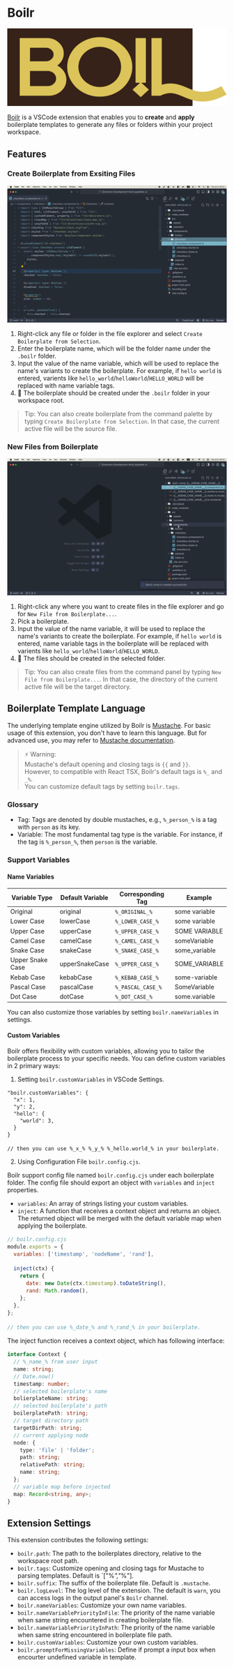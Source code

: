 # Boilr

![icon](/assets/logo.png)

[Boilr](https://marketplace.visualstudio.com/items?itemName=rhinoc.boilr) is a VSCode extension that enables you to **create** and **apply** boilerplate templates to generate any files or folders within your project workspace.

## Features

### Create Boilerplate from Exsiting Files

![Create Boilerplate](/assets/create_boilerplate.gif)

1. Right-click any file or folder in the file explorer and select `Create Boilerplate from Selection`.
2. Enter the boilerplate name, which will be the folder name under the `.boilr` folder.
3. Input the value of the name variable, which will be used to replace the name's variants to create the boilerplate. For example, if `hello world` is entered, varients like `hello_world`/`helloWorld`/`HELLO_WORLD` will be replaced with name variable tags.
4. 🎉 The boilerplate should be created under the `.boilr` folder in your workspace root.

> Tip: You can also create boilerplate from the command palette by typing `Create Boilerplate from Selection`. In that case, the current active file will be the source file.

### New Files from Boilerplate

![New File](/assets/new_file.gif)

1. Right-click any where you want to create files in the file explorer and go for `New File from Boilerplate...`.
2. Pick a boilerplate.
3. Input the value of the name variable, it will be used to replace the name's variants to create the boilerplate. For example, if `hello world` is entered, name variable tags in the boilerplate will be replaced with varients like `hello_world`/`helloWorld`/`HELLO_WORLD`.
4. 🎉 The files should be created in the selected folder.

> Tip: You can also create files from the command panel by typing `New File from Boilerplate...`. In that case, the directory of the current active file will be the target directory.

## Boilerplate Template Language

The underlying template engine utilized by Boilr is [Mustache](https://mustache.github.io/). For basic usage of this extension, you don't have to learn this language. But for advanced use, you may refer to [Mustache documentation](https://mustache.github.io/mustache.5.html).

> ⚡ Warning:  
> Mustache's default opening and closing tags is `{{` and `}}`.  
> However, to compatible with React TSX, Boilr's default tags is `%_` and `_%`.  
> You can customize default tags by setting `boilr.tags`.

### Glossary

- Tag: Tags are denoted by double mustaches, e.g., `%_person_%` is a tag with `person` as its key.
- Variable: The most fundamental tag type is the variable. For instance, if the tag is `%_person_%`, then `person` is the variable.

### Support Variables

#### Name Variables

| Variable Type    | Default Variable | Corresponding Tag | Example       |
| ---------------- | ---------------- | ----------------- | ------------- |
| Original         | original         | `%_ORIGINAL_%`    | some variable |
| Lower Case       | lowerCase        | `%_LOWER_CASE_%`  | some variable |
| Upper Case       | upperCase        | `%_UPPER_CASE_%`  | SOME VARIABLE |
| Camel Case       | camelCase        | `%_CAMEL_CASE_%`  | someVariable  |
| Snake Case       | snakeCase        | `%_SNAKE_CASE_%`  | some_variable |
| Upper Snake Case | upperSnakeCase   | `%_UPPER_CASE_%`  | SOME_VARIABLE |
| Kebab Case       | kebabCase        | `%_KEBAB_CASE_%`  | some-variable |
| Pascal Case      | pascalCase       | `%_PASCAL_CASE_%` | SomeVariable  |
| Dot Case         | dotCase          | `%_DOT_CASE_%`    | some.variable |

You can also customize those variables by setting `boilr.nameVariables` in settings.

#### Custom Variables

Boilr offers flexibility with custom variables, allowing you to tailor the boilerplate process to your specific needs. You can define custom variables in 2 primary ways:

1. Setting `boilr.customVariables` in VSCode Settings.

```jsonc
"boilr.customVariables": {
  "x": 1,
  "y": 2,
  "hello": {
    "world": 3,
  }
}

// then you can use %_x_% %_y_% %_hello.world_% in your boilerplate.
```

2. Using Configuration File `boilr.config.cjs`.

Boilr support config file named `boilr.config.cjs` under each boilerplate folder. The config file should export an object with `variables` and `inject` properties.

- `variables`: An array of strings listing your custom variables.
- `inject`: A function that receives a context object and returns an object. The returned object will be merged with the default variable map when applying the boilerplate.

```js
// boilr.config.cjs
module.exports = {
  variables: ['timestamp', 'nodeName', 'rand'],

  inject(ctx) {
    return {
      date: new Date(ctx.timestamp).toDateString(),
      rand: Math.random(),
    };
  },
};

// then you can use %_date_% and %_rand_% in your boilerplate.
```

The inject function receives a context object, which has following interface:

```ts
interface Context {
  // %_name_% from user input
  name: string;
  // Date.now()
  timestamp: number;
  // selected boilerplate's name
  bolierplateName: string;
  // selected boilerplate's path
  boilerplatePath: string;
  // target directory path
  targetDirPath: string;
  // current applying node
  node: {
    type: 'file' | 'folder';
    path: string;
    relativePath: string;
    name: string;
  };
  // variable map before injected
  map: Record<string, any>;
}
```

## Extension Settings

This extension contributes the following settings:

- `boilr.path`: The path to the boilerplates directory, relative to the workspace root path.
- `boilr.tags`: Customize opening and closing tags for Mustache to parsing templates. Default is `["%_","_%"].
- `boilr.suffix`: The suffix of the boilerplate file. Default is `.mustache`.
- `boilr.logLevel`: The log level of the extension. The default is `warn`, you can access logs in the output panel's `Boilr` channel.
- `boilr.nameVariables`: Customize your own name variables.
- `boilr.nameVariablePriorityInFile`: The priority of the name variable when same string encountered in creating boilerplate file.
- `boilr.nameVariablePriorityInPath`: The priority of the name variable when same string encountered in boilerplate file path.
- `boilr.customVariables`: Customize your own custom variables.
- `boilr.promptForMissingVariables`: Define if prompt a input box when encourter undefined variable in template.

